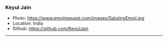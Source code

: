 ### Keyul Jain

- Photo: https://www.emojirequest.com/images/SalutingEmoji.jpg
- Location: India
- Github: https://github.com/KeyulJain

***

